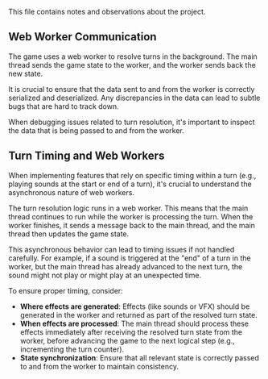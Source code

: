This file contains notes and observations about the project.

## Web Worker Communication

The game uses a web worker to resolve turns in the background. The main thread sends the game state to the worker, and the worker sends back the new state.

It is crucial to ensure that the data sent to and from the worker is correctly serialized and deserialized. Any discrepancies in the data can lead to subtle bugs that are hard to track down.

When debugging issues related to turn resolution, it's important to inspect the data that is being passed to and from the worker.

## Turn Timing and Web Workers

When implementing features that rely on specific timing within a turn (e.g., playing sounds at the start or end of a turn), it's crucial to understand the asynchronous nature of web workers.

The turn resolution logic runs in a web worker. This means that the main thread continues to run while the worker is processing the turn. When the worker finishes, it sends a message back to the main thread, and the main thread then updates the game state.

This asynchronous behavior can lead to timing issues if not handled carefully. For example, if a sound is triggered at the "end" of a turn in the worker, but the main thread has already advanced to the next turn, the sound might not play or might play at an unexpected time.

To ensure proper timing, consider:

*   **Where effects are generated**: Effects (like sounds or VFX) should be generated in the worker and returned as part of the resolved turn state.
*   **When effects are processed**: The main thread should process these effects immediately after receiving the resolved turn state from the worker, before advancing the game to the next logical step (e.g., incrementing the turn counter).
*   **State synchronization**: Ensure that all relevant state is correctly passed to and from the worker to maintain consistency.
